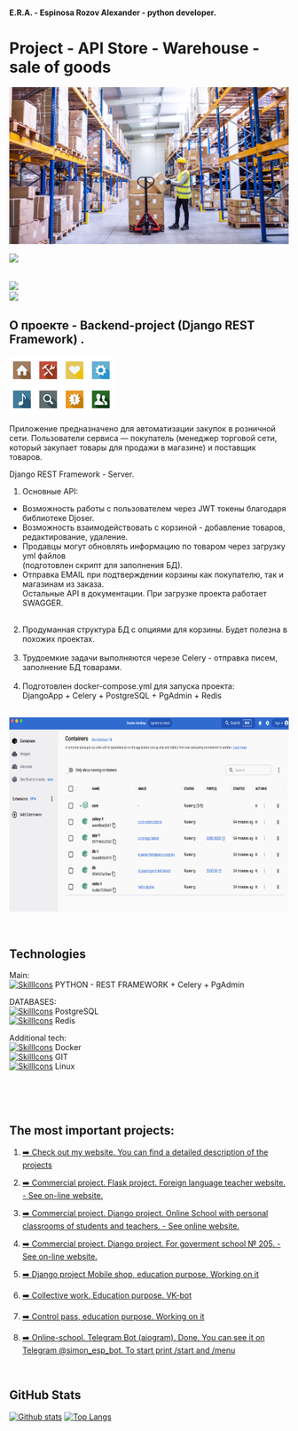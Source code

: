 
#### E.R.A. - Espinosa Rozov Alexander - python developer.
# Project - API Store - Warehouse -  sale of goods

<img src="https://github.com/ERAalex/rest_store/blob/main/warehouse.jpeg">
<p>
  <a href="https://www.linkedin.com/in/alexander-espinosa-rozov-b3b270121/"><img src="https://img.shields.io/badge/linkedin-%230077B5.svg?&style=for-the-badge&logo=linkedin&logoColor=white"></a>
</p>

<br><a href="mailto:erapyth@gmail.com"><img src="https://img.shields.io/badge/-Gmail%20contact%20me-red"></a>
<br><a href="https://t.me/espinosa_python"><img src="https://img.shields.io/badge/-Telegram-blue"></a>

## О проекте - Backend-project (Django REST Framework) .

  <a href="#" target="_blank" rel="noreferrer nofollow">
      <img src="https://github.com/ERAalex/PREVIEW_project_site_buisness_card_Maria-/blob/main/website_icons.jpg" >
    </a>

Приложение предназначено для автоматизации закупок в розничной сети. Пользователи сервиса — покупатель (менеджер торговой сети, который закупает товары для продажи в магазине) и поставщик товаров. <br>

Django REST Framework - Server. 
1. Основные API:<br>
- Возможность работы с пользователем через JWT токены благодаря библиотеке Djoser.<br>
- Возможность взаимодействовать с корзиной - добавление товаров, редактирование, удаление.<br>
- Продавцы могут обновлять информацию по товаром через загрузку yml файлов <br>(подготовлен скрипт для заполнения БД).<br>
- Отправка EMAIL при подтверждении корзины как покупателю, так и магазинам из заказа.<br>
Остальные API в документации. При загрузке проекта работает SWAGGER.<br><br>

2. Продуманная структура БД с опциями для корзины. Будет полезна в похожих проектах.<br><br>
2. Трудоемкие задачи выполняются черезе Celery - отправка писем, заполнение БД товарами.<br><br>
3. Подготовлен docker-compose.yml для запуска проекта: <br>
 DjangoApp + Celery + PostgreSQL + PgAdmin + Redis<br><br>
 
<img src="https://github.com/ERAalex/rest_store/blob/main/docker.png" width="600" height="350">
<p>



<br>

## Technologies
Main:<br/>
[![SkillIcons](https://skillicons.dev/icons?i=python)](https://skillicons.dev) PYTHON - REST FRAMEWORK + Celery + PgAdmin <br/>

DATABASES:<br/>
[![SkillIcons](https://skillicons.dev/icons?i=postgres)](https://skillicons.dev) PostgreSQL <br/>
[![SkillIcons](https://skillicons.dev/icons?i=redis)](https://skillicons.dev) Redis <br/>

Additional tech:<br/>
[![SkillIcons](https://skillicons.dev/icons?i=docker)](https://skillicons.dev) Docker <br/>
[![SkillIcons](https://skillicons.dev/icons?i=git)](https://skillicons.dev) GIT <br/>
[![SkillIcons](https://skillicons.dev/icons?i=linux)](https://skillicons.dev) Linux <br/><br/>

<br/><br/>

## The most important projects:
1. <p><a href="https://itespinosa.com/" target="_blank">➡️ Check out my website. You can find a detailed description of the projects</a></p>
2. <p><a href="https://github.com/ERAalex/PREVIEW_project_site_buisness_card_Maria-">➡️ Сommercial project. Flask project. Foreign language teacher website. </a><a href="https://espinosamaria.ru/"> - See on-line website.</a></p>
4. <p><a href="https://github.com/ERAalex/PREVIEW_project_Online_it_school">➡️ Сommercial project. Django project. Online School with personal classrooms of students and teachers.  </a><a href="https://edu.gym205.ru/"> - See online website.</a></p>
5. <p><a href="https://github.com/ERAalex/PREVIEW_project_205_kafedra_website">➡️ Сommercial project. Django project. For goverment school № 205. </a><a href="http://school.gym205.ru/"> - See on-line website.</a></p>
6. <p><a href="https://github.com/ERAalex/project_Web_Site_Mobiles">➡️ Django project Mobile shop, education purpose. Working on it</a></p>
7. <p><a href="https://github.com/ERAalex/Netology_Collective_work">➡️ Collective work. Education purpose. VK-bot</a></p>
8. <p><a href="#">➡️ Control pass, education purpose. Working on it</a></p>
9. <p><a href="https://telegram.me/simon_esp_bot">➡️ Online-school. Telegram Bot (aiogram). Done. You can see it on Telegram @simon_esp_bot. To start print /start and /menu</a></p>





<br/>


<h2>GitHub Stats</h2>

<a href="#">![Github stats](https://github-readme-stats.vercel.app/api?username=ERAalex&theme=blueberry&count_private=true&hide_border=true&line_height=20)</a>
<a href="#">![Top Langs](https://github-readme-stats.vercel.app/api/top-langs/?username=ERAalex&layout=compact&theme=blueberry&count_private=true&hide_border=true)</a>
